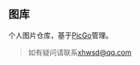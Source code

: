 ## 图库
个人图片仓库，基于[PicGo](https://molunerfinn.com/PicGo/)管理。
> 如有疑问请联系[xhwsd@qq.com](https://wztz.ml/dz-yx)
